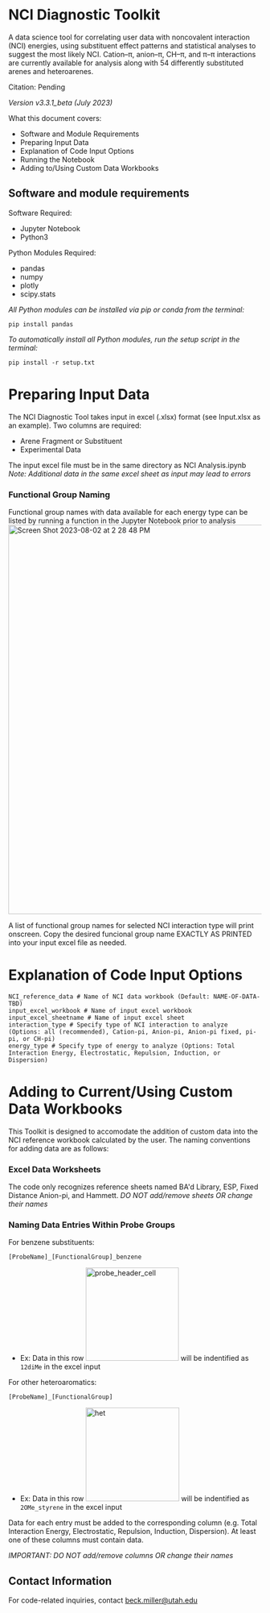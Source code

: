 # NCI Diagnostic Toolkit

A data science tool for correlating user data with noncovalent interaction (NCI) energies, using substituent effect patterns and statistical analyses to suggest the most likely NCI. Cation–π, anion–π, CH–π, and π–π interactions are currently available for analysis along with 54 differently substituted arenes and heteroarenes.

Citation: Pending

*Version v3.3.1_beta (July 2023)*

What this document covers:
 - Software and Module Requirements
 - Preparing Input Data
 - Explanation of Code Input Options
 - Running the Notebook
 - Adding to/Using Custom Data Workbooks

## Software and module requirements

Software Required:
 - Jupyter Notebook
 - Python3

Python Modules Required:
 - pandas
 - numpy
 - plotly
 - scipy.stats

*All Python modules can be installed via pip or conda from the terminal:*
```
pip install pandas
```
*To automatically install all Python modules, run the setup script in the terminal:*
```
pip install -r setup.txt
```

# Preparing Input Data

The NCI Diagnostic Tool takes input in excel (.xlsx) format (see Input.xlsx as an example). Two columns are required:
  - Arene Fragment or Substituent
  - Experimental Data

The input excel file must be in the same directory as NCI Analysis.ipynb
*Note: Additional data in the same excel sheet as input may lead to errors*

### Functional Group Naming
  
Functional group names with data available for each energy type can be listed by running a function in the Jupyter Notebook prior to analysis
<img width="773" alt="Screen Shot 2023-08-02 at 2 28 48 PM" src="https://github.com/SigmanGroup/NCI-Diagnostic-Toolkit/assets/84196711/671620f4-5a5a-4268-8463-a191b694c74e">

A list of functional group names for selected NCI interaction type will print onscreen. Copy the desired funcional group name EXACTLY AS PRINTED into your input excel file as needed.

# Explanation of Code Input Options

```
NCI_reference_data # Name of NCI data workbook (Default: NAME-OF-DATA-TBD)
input_excel_workbook # Name of input excel workbook
input_excel_sheetname # Name of input excel sheet
interaction_type # Specify type of NCI interaction to analyze (Options: all (recommended), Cation-pi, Anion-pi, Anion-pi fixed, pi-pi, or CH-pi)
energy_type # Specify type of energy to analyze (Options: Total Interaction Energy, Electrostatic, Repulsion, Induction, or Dispersion)
```

# Adding to Current/Using Custom Data Workbooks

This Toolkit is designed to accomodate the addition of custom data into the NCI reference workbook calculated by the user. The naming conventions for adding data are as follows:

### Excel Data Worksheets

The code only recognizes reference sheets named BA'd Library, ESP, Fixed Distance Anion-pi, and Hammett. 
*DO NOT add/remove sheets OR change their names*
### Naming Data Entries Within Probe Groups

For benzene substituents:
```
[ProbeName]_[FunctionalGroup]_benzene
```
  - Ex: Data in this row   <img width="185" alt="probe_header_cell" src="https://user-images.githubusercontent.com/84196711/151258088-2a362923-25e9-4f60-8572-1c99215f09e6.png">   will be indentified as ```12diMe``` in the excel input

For other heteroaromatics:
```
[ProbeName]_[FunctionalGroup]
```
  - Ex: Data in this row   <img width="186" alt="het" src="https://user-images.githubusercontent.com/84196711/151258734-55143905-2452-477c-b0c7-54c33ef59930.png">   will be indentified as ```2OMe_styrene``` in the excel input

Data for each entry must be added to the corresponding column (e.g. Total Interaction Energy, Electrostatic, Repulsion, Induction, Dispersion). At least one of these columns must contain data.

*IMPORTANT: DO NOT add/remove columns OR change their names*

## Contact Information

For code-related inquiries, contact beck.miller@utah.edu
